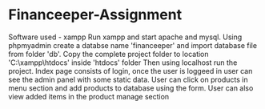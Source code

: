 # Financeeper-Assignment
Software used - xampp
Run xampp and start apache and mysql.
Using phpmyadmin create a databse name 'financeeper' and import database file from folder 'db'.
Copy the complete project folder to location 'C:\xampp\htdocs' inside 'htdocs' folder
Then using localhost run the project.
Index page consists of login, once the user is loggeed in user can see the admin panel with some static data.
User can click on products in menu section and add products to database using the form.
User can also view added items in the product manage section
